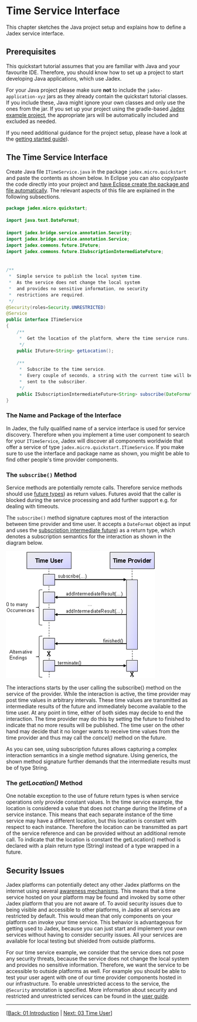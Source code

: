 # Time Service Interface

This chapter sketches the Java project setup and explains how to define a Jadex service interface.

## Prerequisites

This quickstart tutorial assumes that you are familiar with Java and your favourite IDE. Therefore, you should know how to set up a project to start developing Java applications, which use Jadex.

For your Java project please make sure **not** to include the `jadex-application-xyz` jars as they already contain the quickstart tutorial classes. If you include these, Java might ignore your own classes and only use the ones from the jar. If you set up your project using the gradle-based [Jadex example project](../../getting-started/getting-started.md#importing-the-jadex-example-project), the appropriate jars will be automatically included and excluded as needed.

If you need additional guidance for the project setup, please have a look at the [getting started guide](../../getting-started/getting-started.md#ide-setup)).

## The Time Service Interface

Create Java file `ITimeService.java` in the package `jadex.micro.quickstart` and paste the contents as shown below. In Eclipse you can also copy/paste the code directly into your project and [have Eclipse create the package and file automatically](../../getting-started/getting-started.md#testing-your-project-setup). The relevant aspects of this file are explained in the following subsections.

```java
package jadex.micro.quickstart;

import java.text.DateFormat;

import jadex.bridge.service.annotation.Security;
import jadex.bridge.service.annotation.Service;
import jadex.commons.future.IFuture;
import jadex.commons.future.ISubscriptionIntermediateFuture;


/**
 *  Simple service to publish the local system time.
 *  As the service does not change the local system
 *  and provides no sensitive information, no security
 *  restrictions are required. 
 */
@Security(roles=Security.UNRESTRICTED)
@Service
public interface ITimeService
{
    /**
     *  Get the location of the platform, where the time service runs.
     */
    public IFuture<String> getLocation();

    /**
     *  Subscribe to the time service.
     *  Every couple of seconds, a string with the current time will be
     *  sent to the subscriber.
     */
    public ISubscriptionIntermediateFuture<String> subscribe(DateFormat format);
}

```

### The Name and Package of the Interface

In Jadex, the fully qualified name of a service interface is used for service discovery. Therefore when you implement a time user component to search for your `ITimeService`, Jadex will discover all components worldwide that offer a service of type `jadex.micro.quickstart.ITimeService`. If you make sure to use the interface and package name as shown, you might be able to find other people's time provider components.

<!--
TODO:
* E.g. for testing purposes there should be a time provider running on our infrastructure.
* infrastructure link?
* time provider autodeploy from build
* web page listing available time providers (jadex.js)
-->

### The `subscribe()` Method

Service methods are potentially remote calls. Therefore service methods should use [future types](../../futures/futures.md)) as return values. Futures avoid that the caller is blocked during the service processing and add further support e.g. for dealing with timeouts.

The `subscribe()` method signature captures most of the interaction between time provider and time user. It accepts a `DateFormat` object as input and uses the [subscription intermediate future](../../futures/futures.md#subscription-futures)) as a return type, which denotes a subscription semantics for the interaction as shown in the diagram below.

![Interaction diagram of a subscription future](subscription.png "Interaction diagram of a subscription future")

The interactions starts by the user calling the subscribe() method on the service of the provider. While the interaction is active, the time provider may post time values in arbitrary intervals. These time values are transmitted as intermediate results of the future and immediately become available to the time user. At any point in time, either of both sides may decide to end the interaction. The time provider may do this by setting the future to finished to indicate that no more results will be published. The time user on the other hand may decide that it no longer wants to receive time values from the time provider and thus may call the *cancel()* method on the future.

As you can see, using subscription futures allows capturing a complex interaction semantics in a single method signature. Using generics, the shown method signature further demands that the intermediate results must be of type String.

### The *getLocation()* Method

One notable exception to the use of future return types is when service operations only provide constant values. In the time service example, the location is considered a value that does not change during the lifetime of a service instance. This means that each separate instance of the time service may have a different location, but this location is constant with respect to each instance. Therefore the location can be transmitted as part of the service reference and can be provided without an additional remote call. To indicate that the location is constant the getLocation() method is declared with a plain return type (String) instead of a type wrapped in a future.

## Security Issues

Jadex platforms can potentially detect any other Jadex platforms on the internet using several [awareness mechanisms](../../remote/remote.md#awareness). This means that a time service hosted on your platform may be found and invoked by some other Jadex platform that you are not aware of. To avoid security issues due to being visible and accessible to other platforms, in Jadex all services are restricted by default. This would mean that only components on your platform can invoke your time service. This behavior is advantageous for getting used to Jadex, because you can just start and implement your own services without having to consider security issues. All your services are available for local testing but shielded from outside platforms.

For our time service example, we consider that the service does not pose any security threats, because the service does not change the local system and provides no sensitive information. Therefore, we want the service to be accessible to outside platforms as well. For example you should be able to test your user agent with one of our time provider components hosted in our infrastructure. To enable unrestricted access to the service, the `@Security` annotation is specified. More information about security and restricted and unrestricted services can be found in the [user guide](../../guides/ac/08%20Security.md).

---
[[Back: 01 Introduction](01%20Introduction.md) | [Next: 03 Time User](03%20Time%20User.md)]
